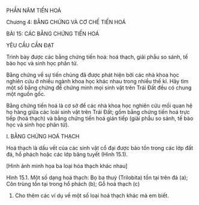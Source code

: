 PHẦN NĂM
TIẾN HOÁ

Chương 4: BẰNG CHỨNG VÀ CƠ CHẾ TIẾN HOÁ

BÀI 15: CÁC BẰNG CHỨNG TIẾN HOÁ

YÊU CẦU CẦN ĐẠT

Trình bày được các bằng chứng tiến hoá: hoá thạch, giải phẫu so sánh, tế bào học và sinh học phân tử.

Bằng chứng về sự tiến chủng đã được phát hiện bởi các nhà khoa học nghiên cứu ở nhiều ngành khoa học khác nhau trong nhiều thế kỉ. Hãy tìm một số bằng chứng để chứng minh mọi sinh vật trên Trái Đất đều có chung một nguồn gốc.

Bằng chứng tiến hoá là cơ sở để các nhà khoa học nghiên cứu mối quan hệ họ hàng giữa các loài sinh vật trên Trái Đất; gồm bằng chứng tiến hoá trực tiếp (hoá thạch) và bằng chứng tiến hoá gián tiếp (giải phẫu so sánh, tế bào học và sinh học phân tử).

I. BẰNG CHỨNG HOÁ THẠCH

Hoá thạch là dấu vết của các sinh vật cổ đại được bảo tồn trong các lớp đất đá, hổ phách hoặc các lớp băng tuyết (Hình 15.1).

[Hình ảnh minh họa ba loại hóa thạch khác nhau]

Hình 15.1. Một số dạng hoá thạch:
Bọ ba thuỳ (Trilobita) tồn tại trên đá (a); Côn trùng tồn tại trong hổ phách (b); Gỗ hoá thạch (c)

1. Cho thêm các ví dụ về một số loại hoá thạch khác mà em biết.